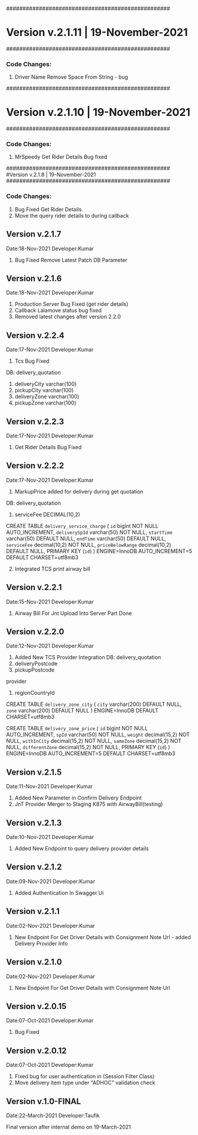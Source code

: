 ##################################################
# Version v.2.1.11 | 19-November-2021
##################################################
### Code Changes:

1.  Driver Name Remove Space From String - bug

##################################################
# Version v.2.1.10 | 19-November-2021
##################################################
### Code Changes:

1.  MrSpeedy Get Rider Details Bug fixed 

##################################################
#Version v.2.1.8 | 19-November-2021
##################################################
### Code Changes:

1. Bug Fixed Get Rider Details.
2. Move the query rider details to during callback

Version v.2.1.7
-------------------------
Date:18-Nov-2021
Developer:Kumar

1. Bug Fixed Remove Latest Patch DB Parameter


Version v.2.1.6
-------------------------
Date:18-Nov-2021
Developer:Kumar

1. Production Server Bug Fixed (get rider details)
2. Callback Lalamove status bug fixed
3. Removed latest changes after version 2.2.0

Version v.2.2.4
-------------------------
Date:17-Nov-2021
Developer:Kumar

1. Tcs Bug Fixed

DB:
delivery_quotation
1. deliveryCity varchar(100)
2. pickupCity varchar(100)
3. deliveryZone varchar(100)
4. pickupZone varchar(100)

Version v.2.2.3
-------------------------
Date:17-Nov-2021
Developer:Kumar

1. Get Rider Details Bug Fixed

Version v.2.2.2
-------------------------
Date:17-Nov-2021
Developer:Kumar

1. MarkupPrice added for delivery during get quotation

DB:
delivery_quotation
1. serviceFee DECIMAL(10,2)

CREATE TABLE `delivery_service_charge` (
  `id` bigint NOT NULL AUTO_INCREMENT,
  `deliverySpId` varchar(50) NOT NULL,
  `startTime` varchar(50) DEFAULT NULL,
  `endTime` varchar(50) DEFAULT NULL,
  `serviceFee` decimal(10,2) NOT NULL,
  `priceBelowRange` decimal(10,2) DEFAULT NULL,
  PRIMARY KEY (`id`)
) ENGINE=InnoDB AUTO_INCREMENT=5 DEFAULT CHARSET=utf8mb3

2. Integrated TCS print airway bill

Version v.2.2.1
-------------------------
Date:15-Nov-2021
Developer:Kumar

1. Airway Bill For Jnt Upload Into Server Part Done

Version v.2.2.0
-------------------------
Date:12-Nov-2021
Developer:Kumar

1. Added New TCS Provider Integration
DB:
delivery_quotation
1. deliveryPostcode
2. pickupPostcode

provider
1. regionCountryId

CREATE TABLE `delivery_zone_city` (
  `city` varchar(200) DEFAULT NULL,
  `zone` varchar(200) DEFAULT NULL
) ENGINE=InnoDB DEFAULT CHARSET=utf8mb3


CREATE TABLE `delivery_zone_price` (
  `id` bigint NOT NULL AUTO_INCREMENT,
  `spId` varchar(50) NOT NULL,
  `weight` decimal(15,2) NOT NULL,
  `withInCity` decimal(15,2) NOT NULL,
  `sameZone` decimal(15,2) NOT NULL,
  `differentZone` decimal(15,2) NOT NULL,
  PRIMARY KEY (`id`)
) ENGINE=InnoDB AUTO_INCREMENT=5 DEFAULT CHARSET=utf8mb3

Version v.2.1.5
-------------------------
Date:11-Nov-2021
Developer:Kumar

1. Added New Parameter in Confirm Delivery Endpoint
2. JnT Provider Merger to Staging K875 with AirwayBill(testing)

Version v.2.1.3
-------------------------
Date:10-Nov-2021
Developer:Kumar

1. Added New Endpoint to query delivery provider details

Version v.2.1.2
-------------------------
Date:09-Nov-2021
Developer:Kumar

1. Added Authentication In Swagger Ui

Version v.2.1.1
-------------------------
Date:02-Nov-2021
Developer:Kumar

1. New Endpoint For Get Driver Details with Consignment Note Url - added Delivery Provider Info

Version v.2.1.0
-------------------------
Date:02-Nov-2021
Developer:Kumar

1. New Endpoint For Get Driver Details with Consignment Note Url

Version v.2.0.15
-------------------------
Date:07-Oct-2021
Developer:Kumar

1. Bug Fixed


Version v.2.0.12
-------------------------
Date:07-Oct-2021
Developer:Kumar

1. Fixed bug for user authentication in (Session Filter Class)
2. Move delivery item type under "ADHOC" validation check


Version v.1.0-FINAL
-------------------------
Date:22-March-2021
Developer:Taufik

Final version after internal demo on 19-March-2021